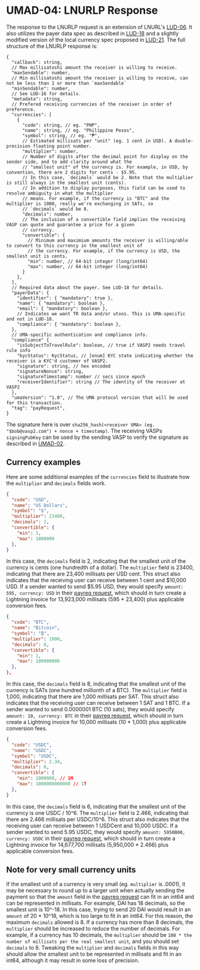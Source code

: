 # UMAD-04: LNURLP Response

The response to the LNURLP request is an extension of LNURL's [LUD-06](https://github.com/lnurl/luds/blob/luds/06.md).
It also utilizes the payer data spec as described in [LUD-18](https://github.com/lnurl/luds/blob/luds/18.md) and a
slightly modified version of the local currency spec proposed in [LUD-21](https://github.com/lnurl/luds/pull/251).
The full structure of the LNURLP response is:

```raw
{
  "callback": string,
  // Max millisatoshi amount the receiver is willing to receive.
  "maxSendable": number,
  // Min millisatoshi amount the receiver is willing to receive, can not be less than 1 or more than `maxSendable`
  "minSendable": number,
  // See LUD-16 for details.
  "metadata": string,
  // Prefered receiving currencies of the receiver in order of preference.
  "currencies": [
    {
      "code": string, // eg. "PHP",
      "name": string, // eg. "Philippine Pesos",
      "symbol": string, // eg. "₱",
      // Estimated millisats per "unit" (eg. 1 cent in USD). A double-precision floating point number.
      "multiplier": number,
      // Number of digits after the decimal point for display on the sender side, and to add clarity around what the
      // "smallest unit" of the currency is. For example, in USD, by convention, there are 2 digits for cents - $5.95.
      // In this case, `decimals` would be 2. Note that the multiplier is still always in the smallest unit (cents).
      // In addition to display purposes, this field can be used to resolve ambiguity in what the multiplier
      // means. For example, if the currency is "BTC" and the multiplier is 1000, really we're exchanging in SATs, so
      // `decimals` would be 8.
      "decimals": number,
      // The inclusion of a convertible field implies the receiving VASP can quote and guarantee a price for a given
      // currency.
      "convertible": {
        // Minimum and maximium amounts the receiver is willing/able to convert to this currency in the smallest unit of
        // the currency. For example, if the currency is USD, the smallest unit is cents.
        "min": number, // 64-bit integer (long/int64)
        "max": number, // 64-bit integer (long/int64)
      }
    },
  ],
  // Required data about the payer. See LUD-18 for details.
  "payerData": {
    "identifier": { "mandatory": true },
    "name": { "mandatory": boolean },
    "email": { "mandatory": boolean },
    // Indicates we want TR data and/or utxos. This is UMA-specific and not in LUD-18. 
    "compliance": { "mandatory": boolean },
  },
  // UMA-specific authentication and compliance info.
  "compliance" {
    "isSubjectToTravelRule": boolean, // true if VASP2 needs travel rule info
    "kycStatus": KycStatus, // [enum] KYC state indicating whether the receiver is a KYC'd customer of VASP2.
    "signature": string, // hex encoded
    "signatureNonce": string,
    "signatureTimestamp": number // secs since epoch
    "receiverIdentifier": string // The identity of the receiver at VASP2
  },
  "umaVersion": "1.0", // The UMA protocol version that will be used for this transaction.
  "tag": "payRequest",
}
```

The signature here is over `sha256_hash(<receiver UMA> (eg. "$bob@vasp2.com") + nonce + timestamp)`.
The receiving VASPs `signingPubKey` can be used by the sending VASP to verify the signature as described in [UMAD-02](/umad-02-keys-and-authentication.md).

## Currency examples

Here are some additional examples of the `currencies` field to illustrate how the `multiplier` and `decimals` fields work.

```json
{
  "code": "USD",
  "name": "US Dollars",
  "symbol": "$",
  "multiplier": 23400,
  "decimals": 2,
  "convertible": {
    "min": 1,
    "max": 1000000
  },
}
```

In this case, the `decimals` field is 2, indicating that the smallest unit of the currency is cents (one hundredth of a dollar).
The `multiplier` field is 23400, indicating that there are 23,400 millisats per USD cent. This struct also indicates that
the receiving user can receive between 1 cent and $10,000 USD. If a sender wanted to send $5.95 USD, they would specify
`amount: 595, currency: USD` in their [payreq request](/umad-05-payreq-request.md), which should in turn create a Lightning
invoice for 13,923,000 millisats (595 * 23,400) plus applicable conversion fees.

```json
{
  "code": "BTC",
  "name": "Bitcoin",
  "symbol": "₿",
  "multiplier": 1000,
  "decimals": 8,
  "convertible": {
    "min": 1,
    "max": 100000000
  },
},
```

In this case, the `decimals` field is 8, indicating that the smallest unit of the currency is SATs (one hundred millionth
of a BTC). The `multiplier` field is 1,000, indicating that there are 1,000 millisats per SAT. This struct also indicates
that the receiving user can receive between 1 SAT and 1 BTC. If a sender wanted to send 0.0000001 BTC (10 sats), they would
specify `amount: 10, currency: BTC` in their [payreq request](/umad-05-payreq-request.md), which should in turn create a
Lightning invoice for 10,000 millisats (10 * 1,000) plus applicable conversion fees.

```json
{
  "code": "USDC",
  "name": "USDC",
  "symbol": "USDC",
  "multiplier": 2.34,
  "decimals": 6,
  "convertible": {
    "min": 1000000, // 1M
    "max": 1000000000000 // 1T
  },
}
```

In this case, the `decimals` field is 6, indicating that the smallest unit of the currency is one USDC / 10^6.
The `multiplier` field is 2.466, indicating that there are 2.466 millisats per USDC/10^6. This struct also indicates that
the receiving user can receive between 1 USDCent and 10,000 USDC. If a sender wanted to send 5.95 USDC, they would
specify `amount: 5950000, currency: USDC` in their [payreq request](/umad-05-payreq-request.md), which should in turn create
a Lightning invoice for 14,677,700 millisats (5,950,000 * 2.466) plus applicable conversion fees.

## Note for very small currency units

If the smallest unit of a currency is very small (eg. `multiplier` is .0001), it may be necessary to round up to a larger
unit when actually sending the payment so that the `amount` field in the [payreq request](/umad-05-payreq-request.md)
can fit in an int64 and can be represented in millisats. For example, DAI has 18 decimals, so the smallest unit is 10^-18.
In this case, trying to send 20 DAI would result in an `amount` of 20 * 10^18, which is too large to fit in an int64. For
this reason, the maximum `decimals` allowed is 8. If a currency has more than 8 decimals, the `multiplier` should be
increased to reduce the number of decimals. For example, if a currency has 10 decimals, the `multiplier` should be
`100 * the number of millisats per the real smallest unit`, and you should set `decimals` to 8. Tweaking the `multiplier`
and `decimals` fields in this way should allow the smallest unit to be represented in millisats and fit in an int64,
although it may result in some loss of precision.
